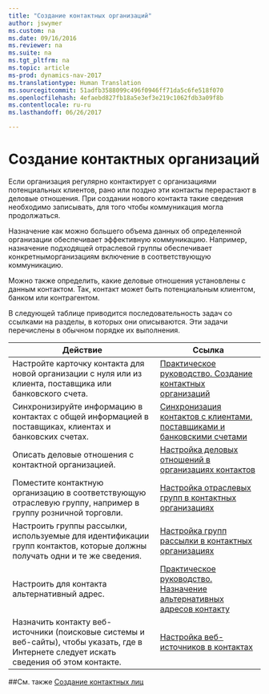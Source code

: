 ```yaml
---
title: "Создание контактных организаций"
author: jswymer
ms.custom: na
ms.date: 09/16/2016
ms.reviewer: na
ms.suite: na
ms.tgt_pltfrm: na
ms.topic: article
ms-prod: dynamics-nav-2017
ms.translationtype: Human Translation
ms.sourcegitcommit: 51adfb3588099c496f0946ff71da5c6fe518f070
ms.openlocfilehash: 4efaebd827fb18a5e3ef3e219c1062fdb3a09f8b
ms.contentlocale: ru-ru
ms.lasthandoff: 06/26/2017

---
```

# <a name="create-contact-companies"></a>Создание контактных организаций
Если организация регулярно контактирует с организациями потенциальных клиентов, рано или поздно эти контакты перерастают в деловые отношения. При создании нового контакта такие сведения необходимо записывать, для того чтобы коммуникация могла продолжаться.

Назначение как можно большего объема данных об определенной организации обеспечивает эффективную коммуникацию. Например, назначение подходящей отраслевой группы обеспечивает конкретныморганизациям включение в соответствующую коммуникацию.

Можно также определить, какие деловые отношения установлены с данным контактом. Так, контакт может быть потенциальным клиентом, банком или контрагентом.

В следующей таблице приводится последовательность задач со ссылками на разделы, в которых они описываются. Эти задачи перечислены в обычном порядке их выполнения.

|Действие |Ссылка |
|---|----|
|Настройте карточку контакта для новой организации с нуля или из клиента, поставщика или банковского счета.|[Практическое руководство. Создание контактных организаций](marketing-how-create-contact-companies.md)|
|Синхронизируйте информацию в контактах с общей информацией в поставщиках, клиентах и банковских счетах.|[Синхронизация контактов с клиентами, поставщиками и банковскими счетами](marketing-synchronize-contacts-customers-vendors-bank-accounts.md)|
|Описать деловые отношения с контактной организацией.|[Настройка деловых отношений в организациях контактов](marketing-business-relations.md)|
|Поместите контактную организацию в соответствующую отраслевую группу, например в группу розничной торговли.|[Настройка отраслевых групп в контактных организациях](marketing-industry-groups.md)|
|Настроить группы рассылки, используемые для идентификации групп контактов, которые должны получать одни и те же сведения.|[Настройка групп рассылки в контактных организациях](marketing-mailing-groups.md)|
|Настроить для контакта альтернативный адрес.|[Практическое руководство. Назначение альтернативных адресов контакту](marketing-how-assign-alternative-address.md)|
|Назначить контакту веб-источники (поисковые системы и веб-сайты), чтобы указать, где в Интернете следует искать сведения об этом контакте.|[Настройка веб-источников в контактах](marketing-web-sources.md)|

##<a name="see-also"></a>См. также
[Создание контактных лиц](marketing-create-contact-persons.md)

